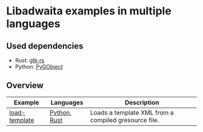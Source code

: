 # Libadwaita examples in multiple languages

## Used dependencies

- Rust: [gtk-rs](https://gtk-rs.org/)
- Python: [PyGObject](https://pygobject.readthedocs.io/en/latest/)

## Overview

| Example                           | Languages                                                      | Description                                          |
| --------------------------------- | -------------------------------------------------------------- | ---------------------------------------------------- |
| [load-template](./load-template/) | [Python](./load-template/python), [Rust](./load-template/rust) | Loads a template XML from a compiled gresource file. |